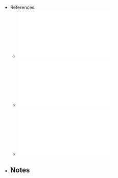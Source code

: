 - References
	- ![SF 1 - Sistema de ficheiros - visao global.pdf](../assets/SF_1_-_Sistema_de_ficheiros_-_visao_global_1737551226977_0.pdf)
	- ![21 - Sistemas de ficheiros - Estruturas em disco.pdf](../assets/21_-_Sistemas_de_ficheiros_-_Estruturas_em_disco_1737551243673_0.pdf)
	- ![22 - Sistemas de ficheiros - Estruturas em memoria.pdf](../assets/22_-_Sistemas_de_ficheiros_-_Estruturas_em_memoria_1737551249259_0.pdf)
- Notes
	-